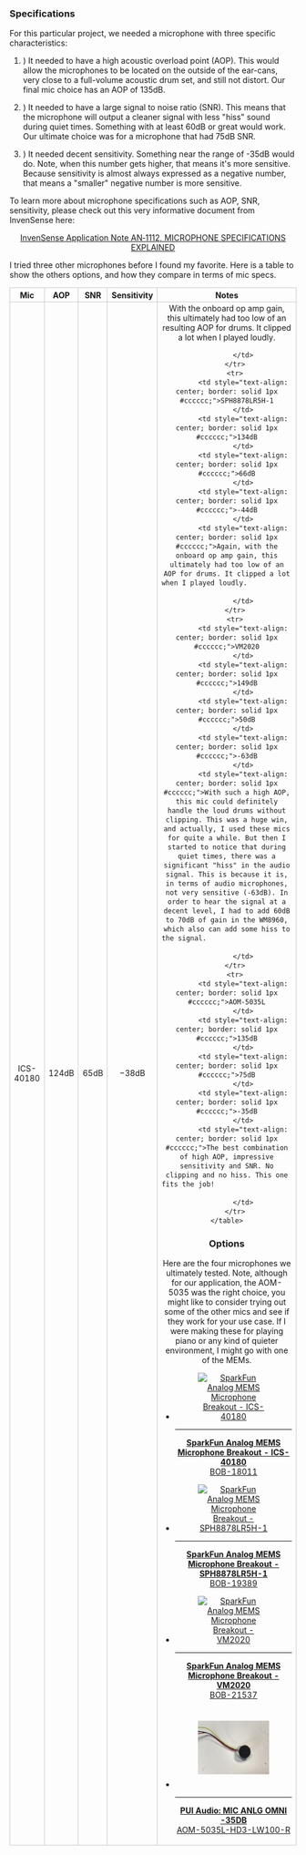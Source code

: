 ### Specifications

For this particular project, we needed a microphone with three specific characteristics:

1. ) It needed to have a high acoustic overload point (AOP). This would allow the microphones to be located on the outside of the ear-cans, very close to a full-volume acoustic drum set, and still not distort. Our final mic choice has an AOP of 135dB.

2. ) It needed to have a large signal to noise ratio (SNR). This means that the  microphone will output a cleaner signal with less "hiss" sound during quiet times.  Something with at least 60dB or great would work. Our ultimate choice was for a microphone that had 75dB SNR.

3. ) It needed decent sensitivity. Something near the range of -35dB would do. Note,  when this number gets higher, that means it's more sensitive. Because sensitivity is almost always expressed as a negative number, that means a "smaller" negative number is more sensitive.

To learn more about microphone specifications such as AOP, SNR, sensitivity, please check out this very informative document from InvenSense here:

<div style="text-align: center"><a href="https://invensense.tdk.com/wp-content/uploads/2015/02/AN-1112-v1.1.pdf" target="mic_app_note" class="md-button">InvenSense Application Note AN‐1112, MICROPHONE SPECIFICATIONS EXPLAINED</a></div>

I tried three other microphones before I found my favorite. Here is a table to show
the others options, and how they compare in terms of mic specs.

<div style="text-align: center;">
    <table>
        <tr>
            <th style="text-align: center; border: solid 1px #cccccc;">Mic
            </th>
            <th style="text-align: center; border: solid 1px #cccccc;">AOP
            </th>
            <th style="text-align: center; border: solid 1px #cccccc;">SNR
            </th>
            <th style="text-align: center; border: solid 1px #cccccc;">Sensitivity
            </th>
            <th style="text-align: center; border: solid 1px #cccccc;">Notes
            </th>                        
        </tr>
        <tr>
             <td style="text-align: center; border: solid 1px #cccccc;">ICS-40180
            </td>
            <td style="text-align: center; border: solid 1px #cccccc;">124dB
            </td>
            <td style="text-align: center; border: solid 1px #cccccc;">65dB
            </td>
            <td style="text-align: center; border: solid 1px #cccccc;">−38dB
            </td>
            <td style="text-align: center; border: solid 1px #cccccc;">With the onboard op amp gain, this ultimately had too low of an resulting AOP for drums. It clipped a lot when I played loudly.                    

            </td>
        </tr>
        <tr>
            <td style="text-align: center; border: solid 1px #cccccc;">SPH8878LR5H-1
            </td>
            <td style="text-align: center; border: solid 1px #cccccc;">134dB
            </td>
            <td style="text-align: center; border: solid 1px #cccccc;">66dB
            </td>
            <td style="text-align: center; border: solid 1px #cccccc;">-44dB
            </td>
            <td style="text-align: center; border: solid 1px #cccccc;">Again, with the onboard op amp gain, this ultimately had too low of an AOP for drums. It clipped a lot when I played loudly.                             

            </td>
        </tr>
        <tr>
            <td style="text-align: center; border: solid 1px #cccccc;">VM2020
            </td>
            <td style="text-align: center; border: solid 1px #cccccc;">149dB
            </td>
            <td style="text-align: center; border: solid 1px #cccccc;">50dB
            </td>
            <td style="text-align: center; border: solid 1px #cccccc;">-63dB
            </td>
            <td style="text-align: center; border: solid 1px #cccccc;">With such a high AOP, this mic could definitely handle the loud drums without clipping. This was a huge win, and actually, I used these mics for quite a while. But then I started to notice that during quiet times, there was a significant "hiss" in the audio signal. This is because it is, in terms of audio microphones, not very sensitive (-63dB). In order to hear the signal at a decent level, I had to add 60dB to 70dB of gain in the WM8960, which also can add some hiss to the signal.                       

            </td>
        </tr>
        <tr>
            <td style="text-align: center; border: solid 1px #cccccc;">AOM-5035L
            </td>
            <td style="text-align: center; border: solid 1px #cccccc;">135dB
            </td>
            <td style="text-align: center; border: solid 1px #cccccc;">75dB
            </td>
            <td style="text-align: center; border: solid 1px #cccccc;">-35dB
            </td>
            <td style="text-align: center; border: solid 1px #cccccc;">The best combination of high AOP, impressive sensitivity and SNR. No clipping and no hiss. This one fits the job!                    

            </td>
        </tr>
    </table>
</div>



### Options

Here are the four microphones we ultimately tested. Note, although for our application, the AOM-5035 was the right choice, you might like to consider trying out some of the other mics and see if they work for your use case. If I were making these for playing piano or any kind of quieter environment, I might go with one of the MEMs.
<div class="grid cards hide col-4" markdown>

-   <a href="https://www.sparkfun.com/products/18011">
      <figure markdown>
        <img src="https://cdn.sparkfun.com//assets/parts/1/7/2/2/1/18011-SparkFun_Analog_MEMS_Microphone_Breakout_-_ICS-40180-01.jpg" style="width:140px; height:140px; object-fit:contain;" alt="SparkFun Analog MEMS Microphone Breakout - ICS-40180">
      </figure>
    </a>

    ---

    <a href="https://www.sparkfun.com/products/18011">
      <b>SparkFun Analog MEMS Microphone Breakout - ICS-40180</b>
      <br />
      BOB-18011
    </a>
<!-- ----------WHITE SPACE BETWEEN PRODUCTS---------- -->
-   <a href="https://www.sparkfun.com/products/19389">
      <figure markdown>
        <img src="https://cdn.sparkfun.com//assets/parts/1/9/0/2/5/19389-SparkFun_Analog_MEMS_Microphone_Breakout_-_SPH8878LR5H-1-01.jpg" style="width:140px; height:140px; object-fit:contain;" alt="SparkFun Analog MEMS Microphone Breakout - SPH8878LR5H-1">
      </figure>
    </a>

    ---

    <a href="https://www.sparkfun.com/products/19389">
      <b>SparkFun Analog MEMS Microphone Breakout - SPH8878LR5H-1</b>
      <br />
      BOB-19389
    </a>
<!-- ----------WHITE SPACE BETWEEN PRODUCTS---------- -->
-   <a href="https://www.sparkfun.com/products/21537">
      <figure markdown>
        <img src="https://cdn.sparkfun.com//assets/parts/2/1/3/6/7/21537-_BOB-_01.jpg" style="width:140px; height:140px; object-fit:contain;" alt="SparkFun Analog MEMS Microphone Breakout - VM2020">
      </figure>
    </a>

    ---

    <a href="https://www.sparkfun.com/products/21537">
      <b>SparkFun Analog MEMS Microphone Breakout - VM2020</b>
      <br />
      BOB-21537
    </a>
<!-- ----------WHITE SPACE BETWEEN PRODUCTS---------- -->
-   <a href="https://www.digikey.com/en/products/detail/pui-audio-inc/AOM-5035L-HD3-LW100-R/16585488">
      <figure markdown>
        <img src="../assets/img/AOM-5035L.jpg" style="width:140px; height:140px; object-fit:contain;" alt="PUI Audio AOM-5035L-HD3-LW100-R">
      </figure>
    </a>

    ---

    <a href="https://www.digikey.com/en/products/detail/pui-audio-inc/AOM-5035L-HD3-LW100-R/16585488">
      <b>PUI Audio: MIC ANLG OMNI -35DB</b>
      <br />
      AOM-5035L-HD3-LW100-R
    </a>
<!-- ----------WHITE SPACE BETWEEN PRODUCTS---------- -->

</div>
